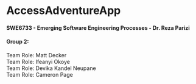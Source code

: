 # **AccessAdventureApp**
#### SWE6733 - Emerging Software Engineering Processes - Dr. Reza Parizi

#### **Group 2:**
Team Role: Matt Decker  
Team Role: Ifeanyi Okoye  
Team Role: Devika Kandel Neupane  
Team Role: Cameron Page  

<Scrum Roles>  
<Scrum Master>  
<Product Owner>  
<Developer>  
<Developer>  

<Product Management Tool URL Clearly Listed>  
